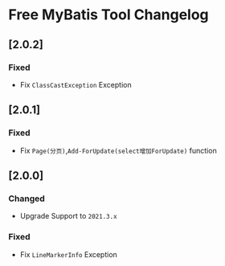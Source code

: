 <!-- Keep a Changelog guide -> https://keepachangelog.com -->

# Free MyBatis Tool Changelog

## [2.0.2]
### Fixed
- Fix `ClassCastException` Exception

## [2.0.1]
### Fixed
- Fix `Page(分页)`,`Add-ForUpdate(select增加ForUpdate)` function

## [2.0.0]
### Changed
- Upgrade Support to `2021.3.x`

### Fixed
- Fix `LineMarkerInfo` Exception